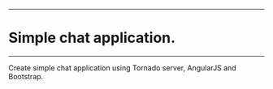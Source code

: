 ----------------------------------------------------
# Simple chat application.
----------------------------------------------------
Create simple chat application using Tornado server, AngularJS and Bootstrap.
